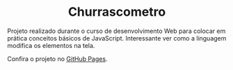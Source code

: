 <h1 align="center">Churrascometro</h1>
<p>Projeto realizado durante o curso de desenvolvimento Web para colocar em prática conceitos básicos de JavaScript. Interessante ver como a linguagem modifica os elementos na tela.</p>
<p>Confira o projeto no <a href="https://douglasfujii.github.io/churrascometro/">GitHub Pages</a>.</p>